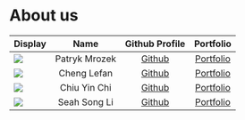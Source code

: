 # About us

Display |    Name     |             Github Profile             | Portfolio 
--------|:-----------:|:--------------------------------------:|:---------:
![](https://via.placeholder.com/100.png?text=Photo) | Patryk Mrozek | [Github](https://github.com/patrykmrozek) | [Portfolio](docs/team/patrykmrozek.md)
![](https://via.placeholder.com/100.png?text=Photo) | Cheng Lefan | [Github](https://github.com/W1ndB10w/) | [Portfolio](team/w1ndb10w.md)
![](https://via.placeholder.com/100.png?text=Photo) | Chiu Yin Chi | [Github](https://github.com/ycdaniel326) | [Portfolio](docs/team/ycdaniel326.md)
![](https://via.placeholder.com/100.png?text=Photo) | Seah Song Li | [Github](https://github.com/seahsongli) | [Portfolio](docs/team/songli.md)